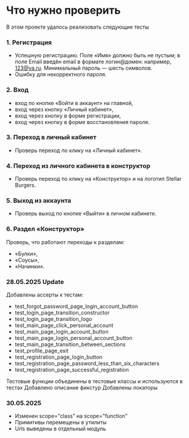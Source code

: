 # Что нужно проверить

В этом проекте удалось реализовать следующие тесты

### 1. Регистрация
- Успешную регистрацию. Поле «Имя» должно быть не пустым; в поле Email введён email в формате логин@домен: например, 123@ya.ru. Минимальный пароль — шесть символов.
- Ошибку для некорректного пароля.

### 2. Вход
- вход по кнопке «Войти в аккаунт» на главной,
- вход через кнопку «Личный кабинет»,
- вход через кнопку в форме регистрации,
- вход через кнопку в форме восстановления пароля.

### 3. Переход в личный кабинет 
- Проверь переход по клику на «Личный кабинет».

### 4. Переход из личного кабинета в конструктор 
- Проверь переход по клику на «Конструктор» и на логотип Stellar Burgers.

### 5. Выход из аккаунта
- Проверь выход по кнопке «Выйти» в личном кабинете.

### 6. Раздел «Конструктор»
Проверь, что работают переходы к разделам:
- «Булки»,
- «Соусы»,
- «Начинки».

### 28.05.2025 Update
Добавлены ассерты к тестам:
- test_forgot_password_page_login_account_button
- test_login_page_transition_constructor
- test_login_page_transition_logo
- test_main_page_click_personal_account
- test_main_page_login_account_button
- test_main_page_login_personal_account_button
- test_main_page_transition_between_sections
- test_profile_page_exit
- test_registration_page_login_button
- test_registration_page_password_less_than_six_characters
- test_registration_page_successful_registration

Тестовые функции объединены в тестовые классы и используются в тестах
Добавлено описание фикстур
Добавлены локаторы

### 30.05.2025
- Изменен scope="class" на scope="function"
- Примитивы перемещены в утилиты
- Urls выведены в отдельный модуль